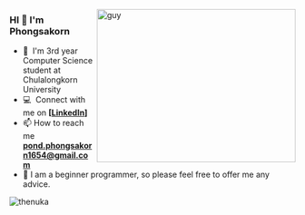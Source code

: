 
 <img align="right" height="270px" alt="guy" width="350" src="https://i.pinimg.com/originals/e4/26/70/e426702edf874b181aced1e2fa5c6cde.gif" /> </a>
 
### HI 👋 I'm Phongsakorn


- 🌱 &nbsp;I'm 3rd year Computer Science student at Chulalongkorn University 
- :computer: &nbsp;Connect with me on **[[LinkedIn](https://www.linkedin.com/in/phongsakorn-phimphongphaisan-711893326/)]**
- 📫 How to reach me **pond.phongsakorn1654@gmail.com**
- 📝 I am a beginner programmer, so please feel free to offer me any advice.
  





 
<p>
 <img align="left" src="https://github-readme-stats.vercel.app/api/top-langs?username=Phongsakorn0&langs_count=10&show_icons=true&locale=en&layout=compact&theme=chartreuse-dark" alt="thenuka" />
</p>

<br><br><br><br><br><br><br><br>


<!---
Phongsakorn0/Phongsakorn0 is a ✨ special ✨ repository because its `README.md` (this file) appears on your GitHub profile.
You can click the Preview link to take a look at your changes.
--->
